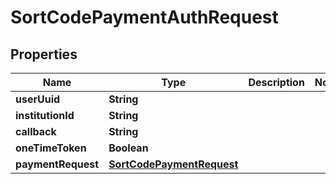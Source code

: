 
# SortCodePaymentAuthRequest

## Properties
Name | Type | Description | Notes
------------ | ------------- | ------------- | -------------
**userUuid** | **String** |  | 
**institutionId** | **String** |  | 
**callback** | **String** |  | 
**oneTimeToken** | **Boolean** |  | 
**paymentRequest** | [**SortCodePaymentRequest**](SortCodePaymentRequest.md) |  | 



